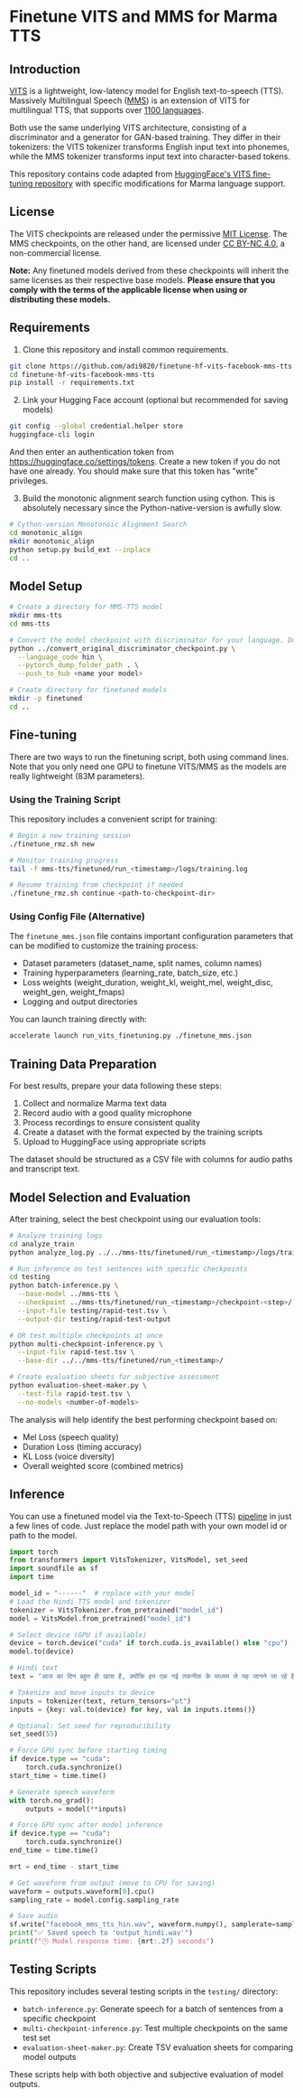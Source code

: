 # Finetune VITS and MMS for Marma TTS

## Introduction

[VITS](https://huggingface.co/docs/transformers/model_doc/vits) is a lightweight, low-latency model for English text-to-speech (TTS). Massively Multilingual Speech ([MMS](https://huggingface.co/docs/transformers/model_doc/mms#speech-synthesis-tts)) is an extension of VITS for multilingual TTS, that supports over [1100 languages](https://huggingface.co/facebook/mms-tts#supported-languages).

Both use the same underlying VITS architecture, consisting of a discriminator and a generator for GAN-based training. They differ in their tokenizers: the VITS tokenizer transforms English input text into phonemes, while the MMS tokenizer transforms input text into character-based tokens.

This repository contains code adapted from [HuggingFace's VITS fine-tuning repository](https://github.com/ylacombe/finetune-hf-vits) with specific modifications for Marma language support.

## License
The VITS checkpoints are released under the permissive [MIT License](https://opensource.org/license/mit/). The MMS checkpoints, on the other hand, are licensed under [CC BY-NC 4.0](https://creativecommons.org/licenses/by-nc/4.0/), a non-commercial license. 

**Note:** Any finetuned models derived from these checkpoints will inherit the same licenses as their respective base models. **Please ensure that you comply with the terms of the applicable license when using or distributing these models.**

## Requirements

1. Clone this repository and install common requirements.

```sh
git clone https://github.com/adi9820/finetune-hf-vits-facebook-mms-tts
cd finetune-hf-vits-facebook-mms-tts
pip install -r requirements.txt
```

2. Link your Hugging Face account (optional but recommended for saving models)

```bash
git config --global credential.helper store
huggingface-cli login
```
And then enter an authentication token from https://huggingface.co/settings/tokens. Create a new token if you do not have one already. You should make sure that this token has "write" privileges.

3. Build the monotonic alignment search function using cython. This is absolutely necessary since the Python-native-version is awfully slow.
```sh
# Cython-version Monotonoic Alignment Search
cd monotonic_align
mkdir monotonic_align
python setup.py build_ext --inplace
cd ..
```

## Model Setup

```bash
# Create a directory for MMS-TTS model
mkdir mms-tts
cd mms-tts

# Convert the model checkpoint with discriminator for your language. Do it only once as this clones the model you want to finetune in your hf profile.
python ../convert_original_discriminator_checkpoint.py \
  --language_code hin \
  --pytorch_dump_folder_path . \
  --push_to_hub <name your model>

# Create directory for finetuned models
mkdir -p finetuned
cd ..
```

## Fine-tuning

There are two ways to run the finetuning script, both using command lines. Note that you only need one GPU to finetune VITS/MMS as the models are really lightweight (83M parameters).

### Using the Training Script

This repository includes a convenient script for training:

```bash
# Begin a new training session
./finetune_rmz.sh new

# Monitor training progress
tail -f mms-tts/finetuned/run_<timestamp>/logs/training.log

# Resume training from checkpoint if needed
./finetune_rmz.sh continue <path-to-checkpoint-dir>
```

### Using Config File (Alternative)

The `finetune_mms.json` file contains important configuration parameters that can be modified to customize the training process:

- Dataset parameters (dataset_name, split names, column names)
- Training hyperparameters (learning_rate, batch_size, etc.)
- Loss weights (weight_duration, weight_kl, weight_mel, weight_disc, weight_gen, weight_fmaps)
- Logging and output directories

You can launch training directly with:

```sh
accelerate launch run_vits_finetuning.py ./finetune_mms.json
```

## Training Data Preparation

For best results, prepare your data following these steps:

1. Collect and normalize Marma text data
2. Record audio with a good quality microphone
3. Process recordings to ensure consistent quality
4. Create a dataset with the format expected by the training scripts
5. Upload to HuggingFace using appropriate scripts

The dataset should be structured as a CSV file with columns for audio paths and transcript text.

## Model Selection and Evaluation

After training, select the best checkpoint using our evaluation tools:

```bash
# Analyze training logs
cd analyze_train
python analyze_log.py ../../mms-tts/finetuned/run_<timestamp>/logs/training.log run_<timestamp>

# Run inference on test sentences with specific checkpoints
cd testing
python batch-inference.py \
  --base-model ../mms-tts \
  --checkpoint ../mms-tts/finetuned/run_<timestamp>/checkpoint-<step>/ \
  --input-file testing/rapid-test.tsv \
  --output-dir testing/rapid-test-output

# OR test multiple checkpoints at once
python multi-checkpoint-inference.py \
  --input-file rapid-test.tsv \
  --base-dir ../../mms-tts/finetuned/run_<timestamp>/

# Create evaluation sheets for subjective assessment
python evaluation-sheet-maker.py \
  --test-file rapid-test.tsv \
  --no-models <number-of-models>
```

The analysis will help identify the best performing checkpoint based on:
- Mel Loss (speech quality)
- Duration Loss (timing accuracy)
- KL Loss (voice diversity)
- Overall weighted score (combined metrics)

## Inference

You can use a finetuned model via the Text-to-Speech (TTS) [pipeline](https://huggingface.co/docs/transformers/main_classes/pipelines#transformers.pipeline) in just a few lines of code.
Just replace the model path with your own model id or path to the model.

```python
import torch
from transformers import VitsTokenizer, VitsModel, set_seed
import soundfile as sf
import time

model_id = "------"  # replace with your model
# Load the Hindi TTS model and tokenizer
tokenizer = VitsTokenizer.from_pretrained("model_id")
model = VitsModel.from_pretrained("model_id")

# Select device (GPU if available)
device = torch.device("cuda" if torch.cuda.is_available() else "cpu")
model.to(device)

# Hindi text
text = "आज का दिन बहुत ही खास है, क्योंकि हम एक नई तकनीक के माध्यम से यह जानने जा रहे हैं कि मशीनें किस प्रकार से मानव भाषा को समझ सकती हैं और उसे ध्वनि में परिवर्तित कर सकती हैं। यह तकनीक न केवल शिक्षा के क्षेत्र में (जैसे कि कक्षा ६ से १२ तक के छात्रों के लिए), बल्कि दैनिक जीवन के कई पहलुओं में भी उपयोगी हो सकती है, जैसे कि ८० लाख दृष्टिहीन व्यक्तियों की सहायता करना या २२ आधिकारिक भारतीय भाषाओं में संवाद करना।"

# Tokenize and move inputs to device
inputs = tokenizer(text, return_tensors="pt")
inputs = {key: val.to(device) for key, val in inputs.items()}

# Optional: Set seed for reproducibility
set_seed(55)

# Force GPU sync before starting timing
if device.type == "cuda":
    torch.cuda.synchronize()
start_time = time.time()

# Generate speech waveform
with torch.no_grad():
    outputs = model(**inputs)

# Force GPU sync after model inference
if device.type == "cuda":
    torch.cuda.synchronize()
end_time = time.time()

mrt = end_time - start_time

# Get waveform from output (move to CPU for saving)
waveform = outputs.waveform[0].cpu()
sampling_rate = model.config.sampling_rate

# Save audio
sf.write("facebook_mms_tts_hin.wav", waveform.numpy(), samplerate=sampling_rate)
print("✅ Saved speech to 'output_hindi.wav'")
print(f"🕒 Model response time: {mrt:.2f} seconds")
```

## Testing Scripts

This repository includes several testing scripts in the `testing/` directory:

- `batch-inference.py`: Generate speech for a batch of sentences from a specific checkpoint
- `multi-checkpoint-inference.py`: Test multiple checkpoints on the same test set
- `evaluation-sheet-maker.py`: Create TSV evaluation sheets for comparing model outputs

These scripts help with both objective and subjective evaluation of model outputs.

